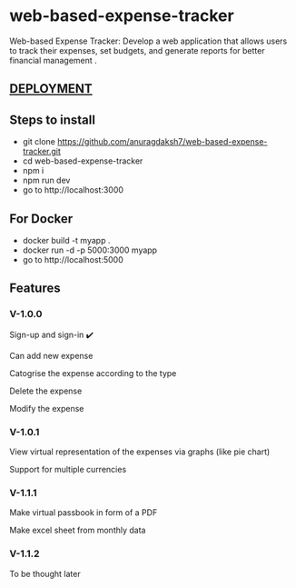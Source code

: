 # web-based-expense-tracker
Web-based Expense Tracker: Develop a web application that allows users to track their expenses, set budgets, and generate reports for better financial management .

## [DEPLOYMENT](https://web-expense-tracker.onrender.com/)

## Steps to install
- git clone https://github.com/anuragdaksh7/web-based-expense-tracker.git
- cd web-based-expense-tracker
- npm i
- npm run dev
- go to http://localhost:3000

## For Docker
- docker build -t myapp .
- docker run -d -p 5000:3000 myapp
- go to http://localhost:5000

## Features

### V-1.0.0

  Sign-up and sign-in ✔️
  
  Can add new expense
  
  Catogrise the expense according to the type
  
  Delete the expense 
  
  Modify the expense
  

### V-1.0.1

  View virtual representation of the expenses via graphs (like pie chart)
  
  Support for multiple currencies

### V-1.1.1

  Make virtual passbook in form of a PDF
  
  Make excel sheet from monthly data

### V-1.1.2

  To be thought later
